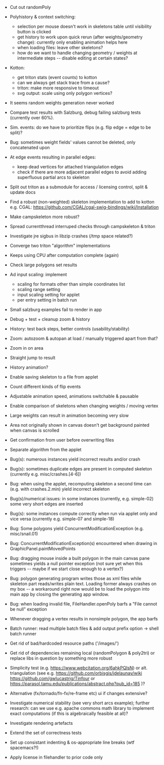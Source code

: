 * Cut out randomPoly

* Polyhistory & context switching:

  - selection per mouse doesn't work in skeletons table until visibility button is clicked
  - get history to work upon quick rerun (after weights/geometry change): currently only enabling animation helps here
  - when loading files: leave other skeletons?
  - how do we want to handle changing geometry / weights at intermediate steps -- disable editing at certain states?

* Kotton:

  - get triton stats (event counts) to kotton
  - can we always get stack trace from a cause?
  - triton: make more responsive to timeout
  - svg output: scale using only polygon vertices?

* It seems random weights generation never worked

* Compare test results with Salzburg, debug failing salzburg tests (currently over 60%).

* Sim. events: do we have to prioritize flips (e.g. flip edge = edge to be split)?

* Bug: sometimes weight fields' values cannot be deleted, only concatenated upon

* At edge events resulting in parallel edges:

  - keep dead vertices for attached triangulation edges
  - check if there are more adjacent parallel edges to avoid adding superfluous partial arcs to skeleton

* Split out triton as a submodule for access / licensing control,
  split & update docs

* Find a robust (non-weighted) skeleton implementation to add to kotton
  e.g. CGAL: https://github.com/CGAL/cgal-swig-bindings/wiki/Installation

* Make campskeleton more robust?

* Spread currentthread interruped checks through campskeleton & triton

* Investigate jre sigbus in libzip crashes (/tmp space related?)

* Converge two triton "algorithm" implementations

* Keeps using CPU after computation complete (again)

* Check large polygons set results

* Ad input scaling: implement

    - scaling for formats other than simple coordinates list
    - scaling range setting
    - input scaling setting for applet
    - per entry setting in batch run

* Small salzburg examples fail to render in app

* Debug + test + cleanup zoom & history

* History: test back steps, better controls (usability/stability)

* Zoom: autozoom & autopan at load / manually triggered apart from that?

* Zoom in on area

* Straight jump to result

* History animation?

* Enable saving skeleton to a file from applet

* Count different kinds of flip events

* Adjustable animation speed, animations switchable & pausable

* Enable comparison of skeletons when changing weights / moving vertex

* Large weights can result in animation becoming very slow

* Area not originally shown in canvas doesn't get background painted when canvas is scrolled

* Get confirmation from user before overwriting files

* Separate algorithm from the applet

* Bug(s): numerous instances yield incorrect results and/or crash

* Bug(s): sometimes duplicate edges are present in computed skeleton
  (currently e.g. misc/crashes.[4-6])

* Bug: when using the applet, recomputing skeleton a second time can (e.g. with
  crashes.2.min) yield incorrect skeleton

* Bug(s)/numerical issues: in some instances (currently, e.g. simple-02)
  some very short edges are inserted

* Bug(s): some instances compute correctly when run via applet only and vice versa
  (currently e.g. simple-07 and simple-18)

* Bug: Some polygons yield ConcurrentModificationException (e.g. misc/snail.01)

* Bug: ConcurrentModificationException(s) encountered when drawing in GraphicPanel.paintMovedPoints

* Bug: dragging mouse inside a built polygon in the main canvas pane sometimes
  yields a null pointer exception (not sure yet when this triggers -- maybe if
  we start close enough to a vertex?)

* Bug: polygon generating program writes those as xml files while skeleton part
  reads/writes plain text.  Loading former always crashes on my box -- a
  workaround right now would be to load the polygon into main app by closing
  the generating app window.

* Bug: when loading invalid file, FileHandler.openPoly barfs a "File cannot be null" exception

* Whenever dragging a vertex results in nonsimple polygon, the app barfs

* Batch runner: read multiple batch files & add output prefix option -> shell batch runner

* Get rid of bad/hardcoded resource paths ('/images/')

* Get rid of dependencies remaining local (randomPolygon & poly2tri)
  or replace libs in question by something more robust

* Simplicity test (e.g. https://www.webcitation.org/6ahkPQIsN) or
  alt. triangulation (see e.g.
      https://github.com/orbisgis/jdelaunay/wiki
      https://github.com/gwlucastrig/Tinfour
   or https://parasol.tamu.edu/publications/abstract.php?pub_id=185
  )?

* Alternative (fx/tornado/fn-fx/re-frame etc) ui if changes extensive?

* Investigate numerical stability (see very short arcs example); further
  research: can we use e.g. apache commons math library to implement exact
  computations (if this is algebraically feasible at all)?

* Investigate rendering artefacts

* Extend the set of correctness tests

* Set up consistant indenting & os-appropriate line breaks (wtf spacemacs?!)

* Apply license in filehandler to prior code only

